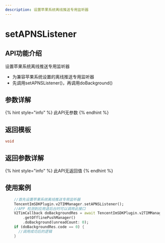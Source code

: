 ```yaml
---
description: 设置苹果系统离线推送专用监听器
---
```


# setAPNSListener

## API功能介绍

设置苹果系统离线推送专用监听器

* 为兼容苹果系统设置的离线推送专用监听器
* 先调用setAPNSListener()，再调用doBackground()

## 参数详解

{% hint style="info" %}
此API无参数
{% endhint %}

## 返回模板

```dart
void
```

## 返回参数详解

{% hint style="info" %}
此API无返回值
{% endhint %}

## 使用案例  &#x20;

```dart
    //首先设置苹果系统离线推送专用监听器
    TencentImSDKPlugin.v2TIMManager.setAPNSListener();
    //APP 检测到应用退后台时可以调用此接口
    V2TimCallback doBackgroundRes = await TencentImSDKPlugin.v2TIMManager
        .getOfflinePushManager()
        .doBackground(unreadCount: 0);
    if (doBackgroundRes.code == 0) {
      //调用成功后的逻辑
    }
```
